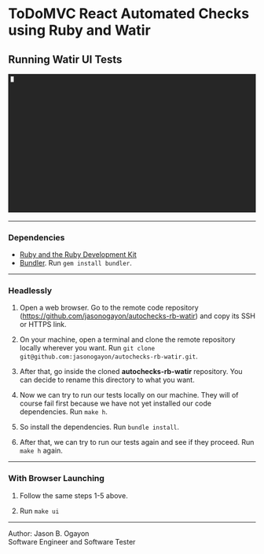 # ToDoMVC React Automated Checks using Ruby and Watir

## Running Watir UI Tests

![Sample Test Run On a Terminal](./docs/demo.gif)

---

### Dependencies

* [Ruby and the Ruby Development Kit](https://www.ruby-lang.org/en/downloads/)
* [Bundler](https://bundler.io/). Run `gem install bundler`.

---

### Headlessly

1. Open a web browser. Go to the remote code repository (<https://github.com/jasonogayon/autochecks-rb-watir>) and copy its SSH or HTTPS link.

2. On your machine, open a terminal and clone the remote repository locally wherever you want. Run `git clone git@github.com:jasonogayon/autochecks-rb-watir.git`.

3. After that, go inside the cloned **autochecks-rb-watir** repository. You can decide to rename this directory to what you want.

4. Now we can try to run our tests locally on our machine. They will of course fail first because we have not yet installed our code dependencies. Run `make h`.

5. So install the dependencies. Run `bundle install`.

6. After that, we can try to run our tests again and see if they proceed. Run `make h` again.

---

### With Browser Launching

1. Follow the same steps 1-5 above.

2. Run `make ui`

---

Author: Jason B. Ogayon \
Software Engineer and Software Tester
